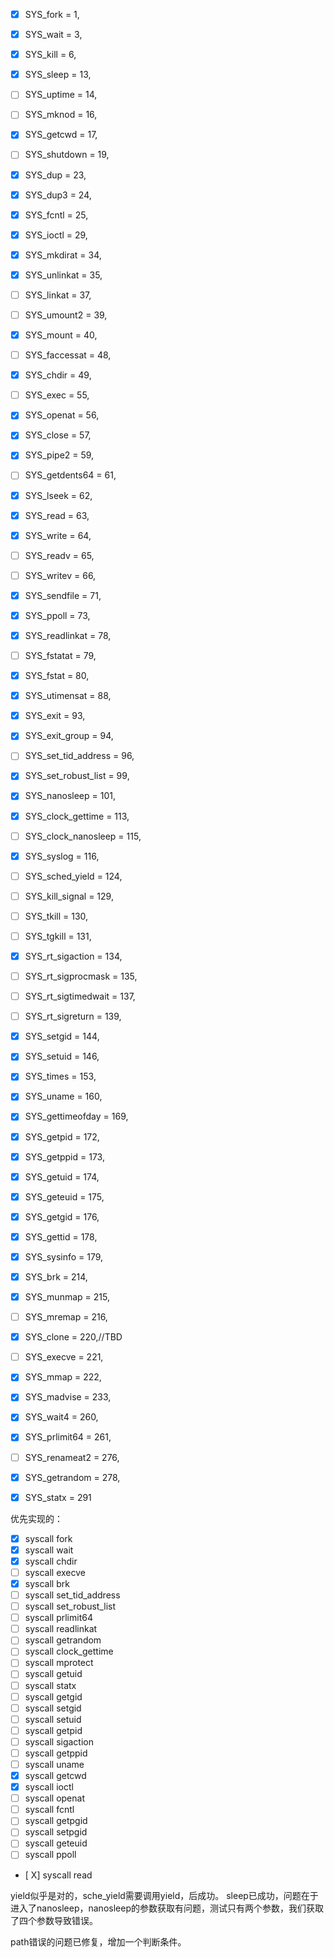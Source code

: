- [X] SYS_fork = 1,
- [X] SYS_wait = 3,
- [x] SYS_kill = 6,
- [x] SYS_sleep = 13,
- [ ] SYS_uptime = 14,
- [ ] SYS_mknod = 16,
- [x] SYS_getcwd = 17,
- [ ] SYS_shutdown = 19,
- [x] SYS_dup = 23,
- [x] SYS_dup3 = 24,
- [x] SYS_fcntl = 25,
- [x] SYS_ioctl = 29,
- [x] SYS_mkdirat = 34,
- [x] SYS_unlinkat = 35,
- [ ] SYS_linkat = 37,
- [ ] SYS_umount2 = 39,
- [x] SYS_mount = 40,
- [ ] SYS_faccessat = 48,
- [x] SYS_chdir = 49,
- [ ] SYS_exec = 55,
- [x] SYS_openat = 56,
- [x] SYS_close = 57,
- [x] SYS_pipe2 = 59,
- [ ] SYS_getdents64 = 61,
- [x] SYS_lseek = 62,
- [x] SYS_read = 63,
- [x] SYS_write = 64,
- [ ] SYS_readv = 65,
- [ ] SYS_writev = 66,
- [x] SYS_sendfile = 71,
- [x] SYS_ppoll = 73,
- [x] SYS_readlinkat = 78,
- [ ] SYS_fstatat = 79,
- [x] SYS_fstat = 80,
- [x] SYS_utimensat = 88,
- [x] SYS_exit = 93,
- [x] SYS_exit_group = 94,
- [ ] SYS_set_tid_address = 96,
- [x] SYS_set_robust_list = 99,
- [x] SYS_nanosleep = 101,
- [x] SYS_clock_gettime = 113,
- [ ] SYS_clock_nanosleep = 115,
- [x] SYS_syslog = 116,
- [ ] SYS_sched_yield = 124,
- [ ] SYS_kill_signal = 129,
- [ ] SYS_tkill = 130,
- [ ] SYS_tgkill = 131,
- [x] SYS_rt_sigaction = 134,
- [ ] SYS_rt_sigprocmask = 135,
- [ ] SYS_rt_sigtimedwait = 137,
- [ ] SYS_rt_sigreturn = 139,
- [x] SYS_setgid = 144,
- [x] SYS_setuid = 146,
- [x] SYS_times = 153,
- [x] SYS_uname = 160,
- [x] SYS_gettimeofday = 169,
- [x] SYS_getpid = 172,
- [x] SYS_getppid = 173,
- [x] SYS_getuid = 174,
- [x] SYS_geteuid = 175,
- [x] SYS_getgid = 176,
- [x] SYS_gettid = 178,
- [x] SYS_sysinfo = 179,
- [x] SYS_brk = 214,
- [x] SYS_munmap = 215,
- [ ] SYS_mremap = 216,
- [x] SYS_clone = 220,//TBD
- [ ] SYS_execve = 221,
- [x] SYS_mmap = 222,
- [x] SYS_madvise = 233,
- [x] SYS_wait4 = 260,
- [x] SYS_prlimit64 = 261,
- [ ] SYS_renameat2 = 276,
- [x] SYS_getrandom = 278,
- [x] SYS_statx = 291



优先实现的：
- [x] syscall fork            
- [x] syscall wait            
- [x] syscall chdir           
- [ ] syscall execve          
- [x] syscall brk             
- [ ] syscall set_tid_address 
- [ ] syscall set_robust_list 
- [ ] syscall prlimit64       
- [ ] syscall readlinkat      
- [ ] syscall getrandom       
- [ ] syscall clock_gettime         
- [ ] syscall mprotect        
- [ ] syscall getuid          
- [ ] syscall statx           
- [ ] syscall getgid          
- [ ] syscall setgid          
- [ ] syscall setuid          
- [ ] syscall getpid          
- [ ] syscall sigaction       
- [ ] syscall getppid         
- [ ] syscall uname           
- [x] syscall getcwd          
- [x] syscall ioctl           
- [ ] syscall openat          
- [ ] syscall fcntl           
- [ ] syscall getpgid         
- [ ] syscall setpgid         
- [ ] syscall geteuid         
- [ ] syscall ppoll           
- [ X] syscall read


yield似乎是对的，sche_yield需要调用yield，后成功。
sleep已成功，问题在于进入了nanosleep，nanosleep的参数获取有问题，测试只有两个参数，我们获取了四个参数导致错误。

path错误的问题已修复，增加一个判断条件。